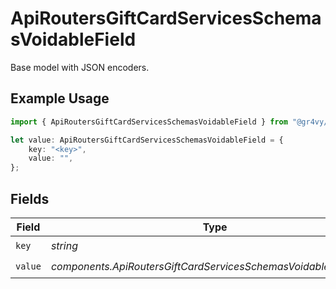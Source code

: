 # ApiRoutersGiftCardServicesSchemasVoidableField

Base model with JSON encoders.

## Example Usage

```typescript
import { ApiRoutersGiftCardServicesSchemasVoidableField } from "@gr4vy/sdk/models/components";

let value: ApiRoutersGiftCardServicesSchemasVoidableField = {
    key: "<key>",
    value: "",
};
```

## Fields

| Field                                                            | Type                                                             | Required                                                         | Description                                                      |
| ---------------------------------------------------------------- | ---------------------------------------------------------------- | ---------------------------------------------------------------- | ---------------------------------------------------------------- |
| `key`                                                            | *string*                                                         | :heavy_check_mark:                                               | N/A                                                              |
| `value`                                                          | *components.ApiRoutersGiftCardServicesSchemasVoidableFieldValue* | :heavy_check_mark:                                               | N/A                                                              |